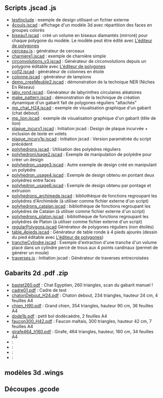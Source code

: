 ## Scripts .jscad .js
* [testInclude](https://github.com/gilboonet/designs/tree/master/testInclude) : exemple de design utilisant un fichier externe
* [4couls.jscad](https://openjscad.org/#https://raw.githubusercontent.com/gilboonet/designs/master/4couls.jscad) : affichage d'un modèle 3d avec répartition des faces en groupes colorés
* [biseau1.jscad](https://openjscad.org/#https://raw.githubusercontent.com/gilboonet/designs/master/biseau1.jscad) : créé un volume en biseaux diamantés (mirroré) pour chaque polygone du modèle. Le modèle peut être édité avec [L'éditeur de polygones](http://gilboo.carton.free.fr/OPSPED/)
* [cerceau.js](https://openjscad.org/#https://raw.githubusercontent.com/gilboonet/designs/master/cerceau.js) : générateur de cerceaux
* [charniere1.jscad](https://openjscad.org/#https://raw.githubusercontent.com/gilboonet/designs/master/charniere1.jscad) : exemple de charnière simple
* [circonvolutions_v3.jscad](https://openjscad.org/#https://raw.githubusercontent.com/gilboonet/designs/master/circonvolutions_v3.jscad) : Générateur de circonvolutions depuis un polygone éditable avec [L'éditeur de polygones](http://gilboo.carton.free.fr/OPSPED/)
* [col12.jscad](https://openjscad.org/#https://raw.githubusercontent.com/gilboonet/designs/master/col12.jscad) : générateur de colonnes en étoile
* [colonne.jscad](https://openjscad.org/#https://raw.githubusercontent.com/gilboonet/designs/master/colonne.jscad) : générateur de lampions
* [demo_creeMeuble2.jscad](https://openjscad.org/#https://raw.githubusercontent.com/gilboonet/designs/master/demo_creeMeuble2.jscad) : démonstration de la technique NER (Niches En Réseau)
* [laby_rond.jscad](https://openjscad.org/#https://raw.githubusercontent.com/gilboonet/designs/master/laby_rond.jscad) : Générateur de labyrinthes circulaires aléatoires
* [make_pattern.jscad](https://openjscad.org/#https://raw.githubusercontent.com/gilboonet/designs/master/make_pattern.jscad) : démonstration de la technique de création dynamique d'un gabarit fait de polygones réguliers "attachés"
* [mp_chat_H24.jscad](https://openjscad.org/#https://raw.githubusercontent.com/gilboonet/designs/master/mp_chat_H24.jscad) : exemple de visualisation graphique d'un gabarit (chat debout)
* [mp_lion.jscad](https://openjscad.org/#https://raw.githubusercontent.com/gilboonet/designs/master/mp_lion.jscad) : exemple de visualisation graphique d'un gabarit (tête de lion)
* [plaque_incurv1.jscad](https://openjscad.org/#https://raw.githubusercontent.com/gilboonet/designs/master/plaque_incurv1.jscad) : Initiation jscad : Design de plaque incurvée + inclusion de texte en volets
* [plaque_incurv1p.jscad](https://openjscad.org/#https://raw.githubusercontent.com/gilboonet/designs/master/plaque_incurv1p.jscad) : Initiation jscad : Version paramétrée du script précédent
* [polyhedrons.jscad](https://openjscad.org/#https://raw.githubusercontent.com/gilboonet/designs/master/polyhedrons.jscad) : Utilisation des polyèdres réguliers
* [polyhedronUsage2.jscad](https://openjscad.org/#https://raw.githubusercontent.com/gilboonet/designs/master/polyhedronUsage2.jscad) : Exemple de manipulation de polyèdre pour créer un design
* [polyhedron_usage3.jscad](https://openjscad.org/#https://raw.githubusercontent.com/gilboonet/designs/master/polyhedron_usage3.jscad) : Autre exemple de design créé en manipulant un polyèdre
* [polyhedron_usage4.jscad](https://openjscad.org/#https://raw.githubusercontent.com/gilboonet/designs/master/polyhedron_usage4.jscad) : Exemple de design obtenu en pontant deux polyèdres entre faces
* [polyhedron_usage6.jscad](https://openjscad.org/#https://raw.githubusercontent.com/gilboonet/designs/master/polyhedron_usage6.jscad) : Exemple de design obtenu par pontage et extrusion
* [polyhedrons_archimede.jscad](https://github.com/gilboonet/designs/blob/master/polyhedrons_archimede.jscad) : bibliothèque de fonctions regroupant les polyèdres d'Archimède (à utiliser comme fichier externe d'un script)
* [polyhedrons_catalan.jscad](https://github.com/gilboonet/designs/blob/master/polyhedrons_catalan.jscad) : bibliothèque de fonctions regroupant les polyèdres de Catalan (à utiliser comme fichier externe d'un script)
* [polyhedrons_platon.jscad](https://github.com/gilboonet/designs/blob/master/polyhedrons_platon.jscad) : bibliothèque de fonctions regroupant les polyèdres de Platon (à utiliser comme fichier externe d'un script)
* [regularPolygons.jscad](https://openjscad.org/#https://raw.githubusercontent.com/gilboonet/designs/master/regularPolygons.jscad) Générateur de polygones réguliers (non étoilés)
* [table_4pieds.jscad](https://openjscad.org/#https://raw.githubusercontent.com/gilboonet/designs/master/table_4pieds.jscad) : Générateur de table ronde à 4 pieds ajourés (dessin du pied éditable avec [L'éditeur de polygones](http://gilboo.carton.free.fr/OPSPED/))
* [trancheCylindre.jscad](https://openjscad.org/#https://raw.githubusercontent.com/gilboonet/designs/master/trancheCylindre.jscad) : Exemple d'extraction d'une tranche d'un volume placé dans un cylindre percé de trous aux 4 points cardinaux (permet de générer un moule)
* [traverses.js](https://openjscad.org/#https://raw.githubusercontent.com/gilboonet/designs/master/traverses.js) : Initiation jscad : Générateur de traverses entrecroisées

## Gabarits 2d .pdf .zip
* [bastet260.pdf](https://github.com/gilboonet/designs/blob/master/bastet260.pdf) : Chat Egyptien, 260 triangles, scan du gabarit manuel !
* [cadre01.pdf](https://github.com/gilboonet/designs/blob/master/cadre01.pdf) : Cadre de test
* [chatonDebout_H24.pdf](https://github.com/gilboonet/designs/blob/master/chatonDebout_H24.pdf) : Chaton debout, 234 triangles, hauteur 24 cm, 4 feuilles A4
* [chien_H90.pdf](https://github.com/gilboonet/designs/blob/master/chien_H90.pdf) : Grand chien, 354 triangles, hauteur 90 cm, 36 feuilles A4
* [dode1b.pdf](https://github.com/gilboonet/designs/blob/master/dode1b.pdf) : petit bol dodécaèdre, 2 feuilles A4
* [faucon300_H42.pdf](https://github.com/gilboonet/designs/blob/master/faucon300_H42.pdf) : Faucon maltais, 300 triangles, hauteur 42 cm, 7 feuilles A4
* [girafe464_h160.pdf](https://github.com/gilboonet/designs/blob/master/girafe464_h160.pdf) : Girafe, 464 triangles, hauteur, 160 cm, 34 feuilles A4
* []() : 
* []() : 
* []() : 
* []() : 

## modèles 3d .wings

## Découpes .gcode
